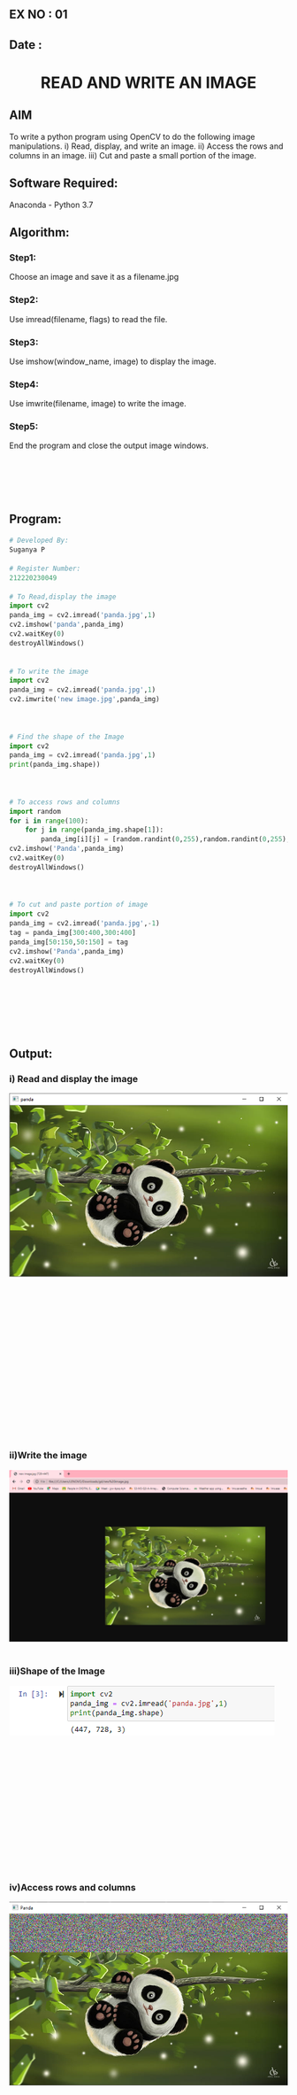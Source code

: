 ## EX NO : 01
## Date : 
# <p align="center"> READ AND WRITE AN IMAGE </P>


## AIM
To write a python program using OpenCV to do the following image manipulations.
i) Read, display, and write an image.
ii) Access the rows and columns in an image.
iii) Cut and paste a small portion of the image.

## Software Required:
Anaconda - Python 3.7
## Algorithm:
### Step1:
Choose an image and save it as a filename.jpg
### Step2:
Use imread(filename, flags) to read the file.
### Step3:
Use imshow(window_name, image) to display the image.
### Step4:
Use imwrite(filename, image) to write the image.
### Step5:
End the program and close the output image windows.

<br>
<br>
<br>
<br>

## Program:
```python
# Developed By:
Suganya P

# Register Number:
212220230049

# To Read,display the image
import cv2
panda_img = cv2.imread('panda.jpg',1)
cv2.imshow('panda',panda_img)
cv2.waitKey(0)
destroyAllWindows()


# To write the image
import cv2
panda_img = cv2.imread('panda.jpg',1)
cv2.imwrite('new image.jpg',panda_img)



# Find the shape of the Image
import cv2
panda_img = cv2.imread('panda.jpg',1)
print(panda_img.shape))



# To access rows and columns
import random
for i in range(100):
    for j in range(panda_img.shape[1]):
        panda_img[i][j] = [random.randint(0,255),random.randint(0,255),random.randint(0,255)]
cv2.imshow('Panda',panda_img)
cv2.waitKey(0)
destroyAllWindows()



# To cut and paste portion of image
import cv2
panda_img = cv2.imread('panda.jpg',-1)
tag = panda_img[300:400,300:400]
panda_img[50:150,50:150] = tag
cv2.imshow('Panda',panda_img)
cv2.waitKey(0)
destroyAllWindows()








```
## Output:

### i) Read and display the image
![output](./static/img/Ot1.png)

<br>
<br>
<br>
<br>
<br>
<br>
<br>
<br>
<br>
<br>
<br>
<br>
<br>
<br>
<br>
<br>

### ii)Write the image
![output](./static/img/Ot2.png)
<br>
<br>

### iii)Shape of the Image
![output](./static/img/Ot3.png)
<br>
<br>
<br>
<br>
<br>
<br>
<br>
<br>
<br>
<br>
<br>
<br>
<br>
<br>
<br>

### iv)Access rows and columns
![output](./static/img/Ot4.png)
<br>
<br>
<br>
<br>
<br>
<br>
<br>
<br>
<br>
<br>
<br>
<br>
<br>
<br>
<br>
<br>
<br>

### v)Cut and paste portion of image
![output](./static/img/Ot5.png)
<br>
<br>

## Result:
Thus the images are read, displayed, and written successfully using the python program.


